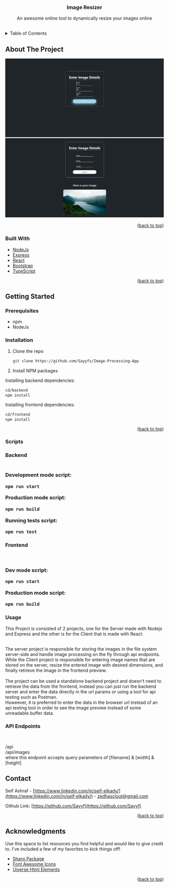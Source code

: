 <br />
<div align="center">

  <h3 align="center">Image Resizer</h3>

  <p align="center">
    An awesome online tool to dynamically resize your images online
    <br />
    <br />
  </p>
</div>

<!-- TABLE OF CONTENTS -->
<details>
  <summary>Table of Contents</summary>
  <ol>
    <li>
      <a href="#about-the-project">About The Project</a>
      <ul>
        <li><a href="#built-with">Built With</a></li>
      </ul>
    </li>
    <li>
      <a href="#getting-started">Getting Started</a>
      <ul>
        <li><a href="#prerequisites">Prerequisites</a></li>
        <li><a href="#installation">Installation</a></li>
        <li><a href="#scripts">Scripts</a></li>
        <li><a href="#usage">Usage</a></li>
      </ul>
    </li>
    <li><a href="#contact">Contact</a></li>
    <li><a href="#acknowledgments">Acknowledgments</a></li>
  </ol>
</details>

<!-- ABOUT THE PROJECT -->

## About The Project

<img src="project-resources/base.png"/>
<img src="project-resources/resized.png"/>

<p align="right">(<a href="#readme-top">back to top</a>)</p>

### Built With

-   <a href="nodejs.org">NodeJs<a/>
-   <a href="https://expressjs.com/">Express<a/>
-   <a href="react.js">React<a/>
-   <a href="https://getbootstrap.com//">Bootstrap<a/>
-   <a href="https://www.typescriptlang.org/">TypeScript<a/>

<p align="right">(<a href="#readme-top">back to top</a>)</p>

<!-- GETTING STARTED -->

## Getting Started


### Prerequisites

-   npm
-   NodeJs

### Installation

1. Clone the repo

    ```sh
    git clone https://github.com/Sayyfz/Image-Processing-App
    ```

2. Install NPM packages

Installing backend dependencies:

    cd/backend
    npm install

Installing frontend dependencies:

    cd/frontend
    npm install

<p align="right">(<a href="#readme-top">back to top</a>)</p>

### Scripts

<h3> Backend <h3/>
  <br/>
Development mode script:

```sh
npm run start
```

Production mode script:

```sh
npm run build
```

Running tests script:

```sh
npm run test
```

<h3> Frontend <h3/>
  <br/>

Dev mode script:

```sh
npm run start
```

Production mode script:

```sh
npm run build
```

### Usage

This Project is consisted of 2 projects, one for the Server made with Nodejs and Express and the other is for the Client that is made with React.
<br />
<br />
  
The server project is responsible for storing the images in the file system server-side and handle image processing on the fly through api endpoints.
While the Client project is responsible for entering image names that are stored on the server, resize the entered image with desired dimensions, and finally retrieve the image in the frontend preview.
<br />
<br />
The project can be used a standalone backend project and doesn't need to retrieve the data from the frontend, instead you can just run the backend server and enter the data directly in the url params or using a tool for api testing such as Postman.
<br />
Howeever, it is preferred to enter the data in the browser url instead of an api testing tool in order to see the image preview instead of some unreadable buffer data.

  
  <h3>API Endpoints </h3>
  <br />
  
  /api
  <br />
  /api/images
  <br />
  where this endpoint accepts query parameters of [filename] & [width] & [height]
  
  
  
<!-- CONTACT -->

## Contact

Seif Ashraf - [https://www.linkedin.com/in/seif-elkady/](https://www.linkedin.com/in/seif-elkady/) - zedhasclout@gmail.com

Github Link: [https://github.com/Sayyf](https://github.com/Sayyf)

<p align="right">(<a href="#readme-top">back to top</a>)</p>

<!-- ACKNOWLEDGMENTS -->

## Acknowledgments

Use this space to list resources you find helpful and would like to give credit to. I've included a few of my favorites to kick things off!

-   [Sharp Package](https://www.npmjs.com/package/sharp)
-   [Font Awesome Icons](https://fontawesome.com/)
-   [Uiverse Html Elements](https://uiverse.io/)

<p align="right">(<a href="#readme-top">back to top</a>)</p>
